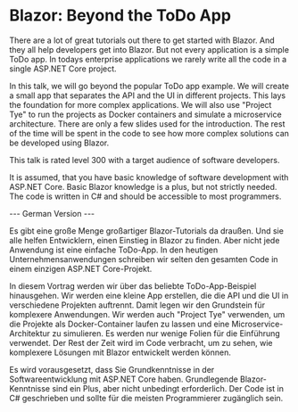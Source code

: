 # Blazor: Beyond the ToDo App

There are a lot of great tutorials out there to get started with Blazor. And they all help developers get into Blazor. But not every application is a simple ToDo app. In todays enterprise applications we rarely write all the code in a single ASP.NET Core project. 

In this talk, we will go beyond the popular ToDo app example. We will create a small app that separates the API and the UI in different projects. This lays the foundation for more complex applications. We will also use "Project Tye" to run the projects as Docker containers and simulate a microservice architecture. There are only a few slides used for the introduction. The rest of the time will be spent in the code to see how more complex solutions can be developed using Blazor.

This talk is rated level 300 with a target audience of software developers.

It is assumed, that you have basic knowledge of software development with ASP.NET Core. Basic Blazor knowledge is a plus, but not strictly needed.
The code is written in C# and should be accessible to most programmers.


--- German Version --- 


Es gibt eine große Menge großartiger Blazor-Tutorials da draußen. Und sie alle helfen Entwicklern, einen Einstieg in Blazor zu finden. Aber nicht jede Anwendung ist eine einfache ToDo-App. In den heutigen Unternehmensanwendungen schreiben wir selten den gesamten Code in einem einzigen ASP.NET Core-Projekt. 

In diesem Vortrag werden wir über das beliebte ToDo-App-Beispiel hinausgehen. Wir werden eine kleine App erstellen, die die API und die UI in verschiedene Projekten auftrennt. Damit legen wir den Grundstein für komplexere Anwendungen. Wir werden auch "Project Tye" verwenden, um die Projekte als Docker-Container laufen zu lassen und eine Microservice-Architektur zu simulieren. Es werden nur wenige Folien für die Einführung verwendet. Der Rest der Zeit wird im Code verbracht, um zu sehen, wie komplexere Lösungen mit Blazor entwickelt werden können.

Es wird vorausgesetzt, dass Sie Grundkenntnisse in der Softwareentwicklung mit ASP.NET Core haben. Grundlegende Blazor-Kenntnisse sind ein Plus, aber nicht unbedingt erforderlich.
Der Code ist in C# geschrieben und sollte für die meisten Programmierer zugänglich sein.